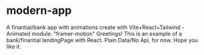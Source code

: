 # modern-app
A finantial/bank app with animations create with Vite+React+Tailwind - Animated module: "framer-motion"
Greetings!
This is an example of a bank/finantial landingPage with React. Plain Data/No Api, for now.
Hope you like it.
